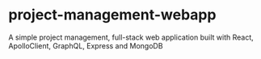 # project-management-webapp
A simple project management, full-stack web application built with React, ApolloClient, GraphQL, Express and MongoDB

